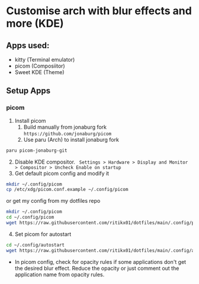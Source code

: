 # Customise arch with blur effects and more (KDE)
## Apps used:
- kitty (Terminal emulator)
- picom (Composiitor)
- Sweet KDE (Theme)

## Setup Apps
### picom
1. Install picom
	1. Build manually from jonaburg fork `https://github.com/jonaburg/picom`
	2. Use paru (Arch) to install jonaburg fork
```bash
paru picom-jonaburg-git
```
2. Disable KDE compositor. ` Settings > Hardware > Display and Monitor > Compositor > Uncheck Enable on startup`
3. Get default picom config and modify it
```bash
mkdir ~/.config/picom
cp /etc/xdg/picom.conf.example ~/.config/picom
```
or get my config from my dotfiles repo
```bash
mkdir ~/.config/picom
cd ~/.config/picom
wget https://raw.githubusercontent.com/ritikx01/dotfiles/main/.config/picom/picom.conf
```
4. Set picom for autostart
```bash
cd ~/.config/autostart
wget https://raw.githubusercontent.com/ritikx01/dotfiles/main/.config/autostart/picom.desktop
```
- In picom config, check for opacity rules if some applications don't get the desired blur effect. Reduce the opacity or just comment out the application name from opacity rules.
